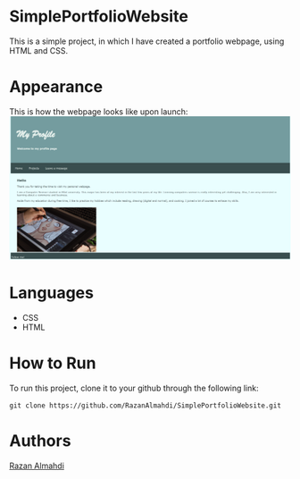 # SimplePortfolioWebsite

This is a simple project, in which I have created a portfolio webpage, using HTML and CSS. 

# Appearance 
This is how the webpage looks like upon launch: 
<img src="https://github.com/RazanAlmahdi/SimplePortfolioWebsite/blob/main/interface.png"/> 

# Languages
- CSS
- HTML

# How to Run
To run this project, clone it to your github through the following link:
```
git clone https://github.com/RazanAlmahdi/SimplePortfolioWebsite.git
```

# Authors
[Razan Almahdi](github.come/RazanAlmahdi)
